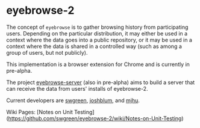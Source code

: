 eyebrowse-2
===========

The concept of `eyebrowse` is to gather browsing history from participating users. Depending on the particular distribution, it may either be used in a context where the data goes into a public repository, or it may be used in a context where the data is shared in a controlled way (such as among a group of users, but not publicly). 

This implementation is a browser extension for Chrome and is currently in pre-alpha.

The project [eyebrowse-server](https://github.com/joshblum/eyebrowse-server) (also in pre-alpha) aims to build a server that can receive the data from users' installs of eyebrowse-2.

Current developers are [swgreen](https://github.com/swgreen), [joshblum](https://github.com/joshblum), and [mjhu](https://github.com/mjhu).

Wiki Pages:
[Notes on Unit Testing]
(https://github.com/swgreen/eyebrowse-2/wiki/Notes-on-Unit-Testing)
